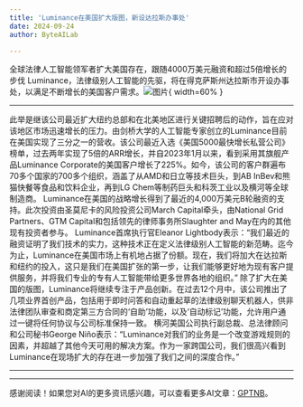 ```yaml
---
title: 'Luminance在美国扩大版图，新设达拉斯办事处'
date: 2024-09-24
author: ByteAILab

---
```


全球法律人工智能领军者扩大美国存在，跟随4000万美元融资和超过5倍增长的步伐
Luminance，法律级别人工智能的先驱，将在得克萨斯州达拉斯市开设办事处，以满足不断增长的美国客户需求。![图片](https://ai-techpark.com/wp-content/uploads/2024/09/Luminance-E-960x540.jpg){ width=60% }

---
此举是继该公司最近扩大纽约总部和在北美地区进行关键招聘后的动作，旨在应对该地区市场迅速增长的压力。由剑桥大学的人工智能专家创立的Luminance目前在美国实现了三分之一的营收。该公司最近入选《美国5000最快增长私营公司》榜单，过去两年实现了5倍的ARR增长，并自2023年1月以来，看到采用其旗舰产品Luminance Corporate的美国客户增长了225%。如今，该公司的客户群遍布70多个国家的700多个组织，涵盖了从AMD和日立等技术巨头，到AB InBev和熊猫快餐等食品和饮料企业，再到LG Chem等制药巨头和科茨工业以及横河等全球制造商。
Luminance在美国的战略增长得到了最近的4,000万美元B轮融资的支持。此次投资由圣莫尼卡的风险投资公司March Capital牵头，由National Grid Partners、GTM Capital和包括领先的律师事务所Slaughter and May在内的其他现有投资者参与。
Luminance首席执行官Eleanor Lightbody表示：“我们最近的融资证明了我们技术的实力，这种技术正在定义法律级别人工智能的新范畴。迄今为止，Luminance在美国市场上有机地占据了份额。现在，我们将加大在达拉斯和纽约的投入，这只是我们在美国扩张的第一步，让我们能够更好地为现有客户提供服务，并将我们专业的专有人工智能带给更多世界各地的组织。”
除了扩大在美国的版图，Luminance将继续专注于产品创新。在过去12个月中，该公司推出了几项业界首创产品，包括用于即时问答和自动重起草的法律级别聊天机器人，供非法律团队审查和商定第三方合同的‘自助’功能，以及‘自动标记’功能，允许用户通过一键将任何协议与公司标准保持一致。
横河美国公司执行副总裁、总法律顾问和公司秘书George Niño表示：“Luminance对我们的业务是一个改变游戏规则的因素，并超越了其他今天可用的解决方案。作为一家跨国公司，我们很高兴看到Luminance在现场扩大的存在进一步加强了我们之间的深度合作。”

---
---
感谢阅读！如果您对AI的更多资讯感兴趣，可以查看更多AI文章：[GPTNB](https://gptnb.com)。